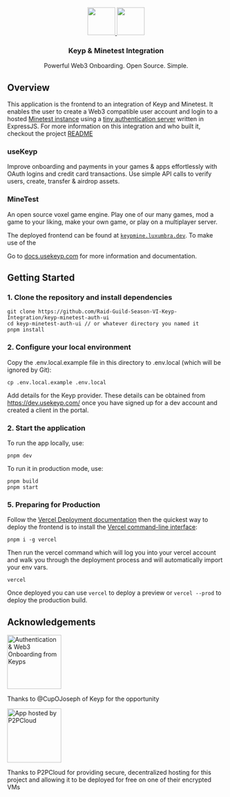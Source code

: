 
<p align="center">
   <br/>
   <a href="https://www.usekeyp.com/" target="_blank">
   <img height="64" src="https://uploads-ssl.webflow.com/63b5a92988dfb03cc1e4d51b/63bd64ad5c5b0744e8bf496b_Keyp-Logo-White.svg" />
   </a>
   <a href="https://www.minetest.net/" target="_blank">
   <img height="64" src="https://www.minetest.net/media/icon.svg" />
   </a>
   <h3 align="center">Keyp & Minetest Integration</h3>
   <p align="center">
   Powerful Web3 Onboarding. Open Source. Simple.
   </p>
</p>

## Overview
This application is the frontend to an integration of Keyp and Minetest. It enables the user to create a Web3 compatible user account and login to a hosted [Minetest instance](https://github.com/Raid-Guild-Season-VI-Keyp-Integration/keyp-minetest-mod) using a [tiny authentication server](https://github.com/Raid-Guild-Season-VI-Keyp-Integration/auth-server) written in ExpressJS. For more information on this integration and who built it, checkout the project [README](https://github.com/Raid-Guild-Season-VI-Keyp-Integration)

### useKeyp
Improve onboarding and payments in your games & apps effortlessly with OAuth logins and credit card transactions. Use simple API calls to verify users, create, transfer & airdrop assets.

### MineTest
An open source voxel game engine. Play one of our many games, mod a game to your liking, make your own game, or play on a multiplayer server.

The deployed frontend can be found at [`keypmine.luxumbra.dev`](https://keypmine.luxumbra.dev/). To make use of the

Go to [docs.usekeyp.com](https://docs.usekeyp.com/) for more information and documentation.

## Getting Started

### 1. Clone the repository and install dependencies

```
git clone https://github.com/Raid-Guild-Season-VI-Keyp-Integration/keyp-minetest-auth-ui
cd keyp-minetest-auth-ui // or whatever directory you named it
pnpm install
```

### 2. Configure your local environment

Copy the .env.local.example file in this directory to .env.local (which will be ignored by Git):

```
cp .env.local.example .env.local
```

Add details for the Keyp provider. These details can be obtained from https://dev.usekeyp.com/ once you have signed up for a dev account and created a client in the portal.

### 2. Start the application

To run the app locally, use:

```
pnpm dev
```

To run it in production mode, use:

```
pnpm build
pnpm start
```

### 5. Preparing for Production

Follow the [Vercel Deployment documentation](https://authjs.dev/guides/basics/deployment) then the quickest way to deploy the frontend is to install the [Vercel command-line interface](https://vercel.com/docs/cli):

```
pnpm i -g vercel
```
Then run the vercel command which will log you into your vercel account and walk you through the deployment process and will automatically import your env vars.
```
vercel
```
Once deployed you can use `vercel` to deploy a preview or `vercel --prod` to deploy the production build.

## Acknowledgements

<a href="https://www.usekeyp.com/">
<img width="125px" src="https://uploads-ssl.webflow.com/63b5a92988dfb03cc1e4d51b/63b6e17a133ca72c671f0d89_Keyp-Logo.svg" alt="Authentication & Web3 Onboarding from Keyps " />
</a>
<p align="left">Thanks to @CupOJoseph of Keyp for the opportunity</p>

<a href="https://p2pcloud.io/">
<img width="125px" src="https://p2pcloud.io/design/img/logo.svg" alt="App hosted by P2PCloud" />
</a>
<p align="left">Thanks to P2PCloud for providing secure, decentralized hosting for this project and allowing it to be deployed for free on one of their encrypted VMs</p>